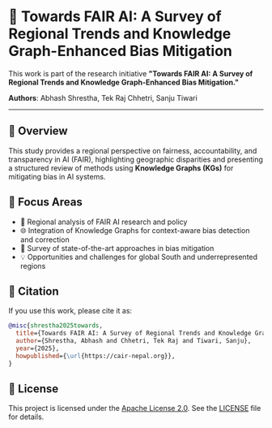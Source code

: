 # 🧠 Towards FAIR AI: A Survey of Regional Trends and Knowledge Graph-Enhanced Bias Mitigation

This work is part of the research initiative **"Towards FAIR AI: A Survey of Regional Trends and Knowledge Graph-Enhanced Bias Mitigation."**

**Authors**: Abhash Shrestha, Tek Raj Chhetri, Sanju Tiwari  


---

## 📘 Overview

This study provides a regional perspective on fairness, accountability, and transparency in AI (FAIR), highlighting geographic disparities and presenting a structured review of methods using **Knowledge Graphs (KGs)** for mitigating bias in AI systems.

## 🧩 Focus Areas

- 📍 Regional analysis of FAIR AI research and policy
- 🌐 Integration of Knowledge Graphs for context-aware bias detection and correction
- 🔄 Survey of state-of-the-art approaches in bias mitigation
- 💡 Opportunities and challenges for global South and underrepresented regions


## 📄 Citation

If you use this work, please cite it as:

```bibtex
@misc{shrestha2025towards,
  title={Towards FAIR AI: A Survey of Regional Trends and Knowledge Graph-Enhanced Bias Mitigation},
  author={Shrestha, Abhash and Chhetri, Tek Raj and Tiwari, Sanju},
  year={2025},
  howpublished={\url{https://cair-nepal.org}}, 
}
```
## 📜 License

This project is licensed under the [Apache License 2.0](https://www.apache.org/licenses/LICENSE-2.0). See the [LICENSE](./LICENSE) file for details.
